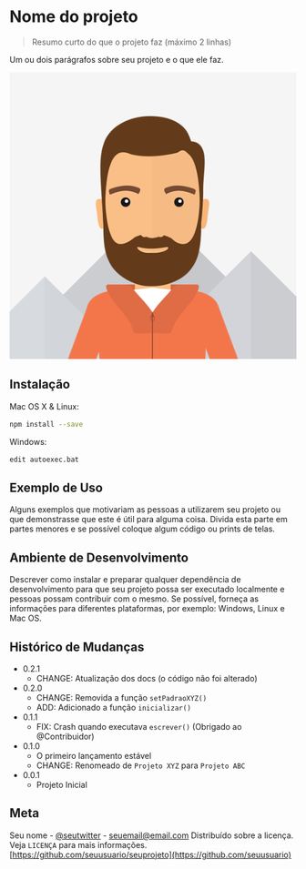 # Nome do projeto
> Resumo curto do que o projeto faz (máximo 2 linhas)

Um ou dois parágrafos sobre seu projeto e o que ele faz.

![](photo.png)

## Instalação

Mac OS X & Linux:
```sh
npm install --save
```

Windows:
```sh
edit autoexec.bat
```

## Exemplo de Uso

Alguns exemplos que motivariam as pessoas a utilizarem seu projeto ou que demonstrasse que este é útil para alguma coisa. Divida esta parte em partes menores e se possível coloque algum código ou prints de telas.

## Ambiente de Desenvolvimento

Descrever como instalar e preparar qualquer dependência de desenvolvimento para que seu projeto possa ser executado localmente e pessoas possam contribuir com o mesmo.
Se possível, forneça as informações para diferentes plataformas, por exemplo: Windows, Linux e Mac OS.

## Histórico de Mudanças

* 0.2.1
    * CHANGE: Atualização dos docs (o código não foi alterado)
* 0.2.0
    * CHANGE: Removida a função `setPadraoXYZ()`
    * ADD: Adicionado a função `inicializar()`
* 0.1.1
    * FIX: Crash quando executava `escrever()` (Obrigado ao @Contribuidor)
* 0.1.0
    * O primeiro lançamento estável
    * CHANGE: Renomeado de `Projeto XYZ` para `Projeto ABC`
* 0.0.1
    * Projeto Inicial

## Meta

Seu nome - [@seutwitter](https://www.twitter.com/seuTwitter) - seuemail@email.com
Distribuído sobre a licença. Veja `LICENÇA` para mais informações.
[https://github.com/seuusuario/seuprojeto](https://github.com/seuusuario)
